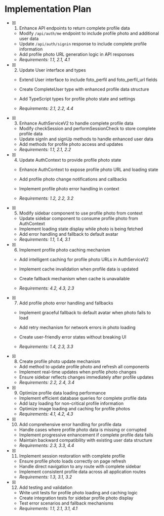 # Implementation Plan

- [x] 1. Enhance API endpoints to return complete profile data


  - Modify `/api/auth/me` endpoint to include profile photo and additional user data
  - Update `/api/auth/signin` response to include complete profile information
  - Add profile photo URL generation logic in API responses
  - _Requirements: 1.1, 2.1, 4.1_



- [x] 2. Update User interface and types

  - Extend User interface to include foto_perfil and foto_perfil_url fields
  - Create CompleteUser type with enhanced profile data structure


  - Add TypeScript types for profile photo state and settings
  - _Requirements: 2.1, 2.2, 4.4_

- [x] 3. Enhance AuthServiceV2 to handle complete profile data


  - Modify checkSession and performSessionCheck to store complete profile data
  - Update signIn and signUp methods to handle enhanced user data
  - Add methods for profile photo access and updates
  - _Requirements: 1.1, 2.1, 2.2_



- [x] 4. Update AuthContext to provide profile photo state

  - Enhance AuthContext to expose profile photo URL and loading state
  - Add profile photo change notifications and callbacks


  - Implement profile photo error handling in context
  - _Requirements: 1.2, 2.2, 3.2_

- [x] 5. Modify sidebar component to use profile photo from context


  - Update sidebar component to consume profile photo from AuthContext
  - Implement loading state display while photo is being fetched
  - Add error handling and fallback to default avatar
  - _Requirements: 1.1, 1.4, 3.1_



- [x] 6. Implement profile photo caching mechanism

  - Add intelligent caching for profile photo URLs in AuthServiceV2
  - Implement cache invalidation when profile data is updated

  - Create fallback mechanism when cache is unavailable
  - _Requirements: 4.2, 4.3, 2.3_

- [x] 7. Add profile photo error handling and fallbacks

  - Implement graceful fallback to default avatar when photo fails to load

  - Add retry mechanism for network errors in photo loading
  - Create user-friendly error states without breaking UI
  - _Requirements: 1.4, 2.3, 3.3_

- [x] 8. Create profile photo update mechanism


  - Add method to update profile photo and refresh all components
  - Implement real-time updates when profile photo changes
  - Ensure sidebar reflects changes immediately after profile updates
  - _Requirements: 2.2, 2.4, 3.4_


- [x] 9. Optimize profile data loading performance

  - Implement efficient database queries for complete profile data
  - Add lazy loading for non-critical profile information
  - Optimize image loading and caching for profile photos
  - _Requirements: 4.1, 4.2, 4.3_

- [x] 10. Add comprehensive error handling for profile data

  - Handle cases where profile photo data is missing or corrupted
  - Implement progressive enhancement if complete profile data fails
  - Maintain backward compatibility with existing user data structure
  - _Requirements: 2.3, 3.3, 4.4_

- [x] 11. Implement session restoration with complete profile

  - Ensure profile photo loads correctly on page refresh
  - Handle direct navigation to any route with complete sidebar
  - Implement consistent profile data across all application routes
  - _Requirements: 1.3, 3.1, 3.2_

- [x] 12. Add testing and validation


  - Write unit tests for profile photo loading and caching logic
  - Create integration tests for sidebar profile photo display
  - Test error scenarios and fallback mechanisms
  - _Requirements: 1.1, 2.1, 3.1, 4.1_